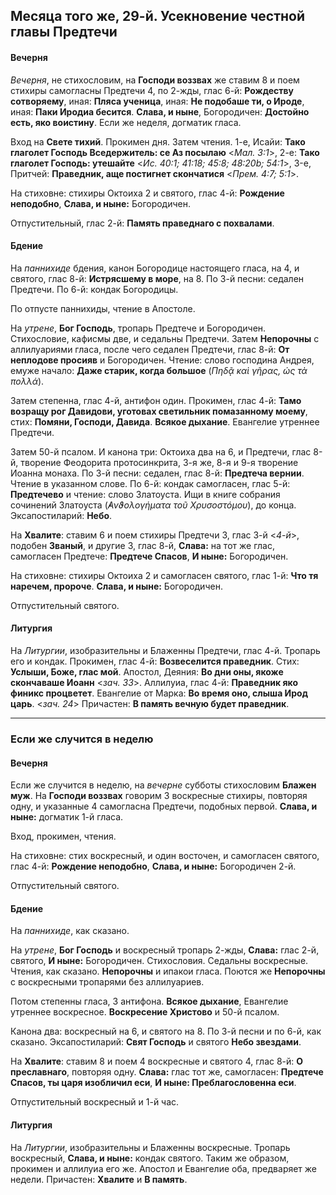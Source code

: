 
## Месяца того же, 29-й. Усекновение честной главы Предтечи

#### Вечерня

*Вечерня*, не стихословим, на **Господи воззвах** же ставим 8 и поем
стихиры самогласны Предтечи 4, по 2-жды, глас 6-й: **Рождеству сотворяему**, 
иная: **Пляса ученица**, иная: **Не подобаше ти, о Ироде**, иная: 
**Паки Иродиа бесится**. **Слава, и ныне**, Богородичен: **Достойно есть, 
яко воистину**. Если же неделя, догматик гласа.
 
Вход на **Свете тихий**. Прокимен дня. Затем чтения. 
1-е, Исайи: **Тако глаголет Господь Вседержитель: се Аз посылаю** <*Мал. 3:1*>, 
2-е: **Тако глаголет Господь: утешайте** <*Ис. 40:1; 41:18; 45:8; 48:20b; 54:1*>,
3-е, Притчей: **Праведник, аще постигнет скончатися** <*Прем. 4:7; 5:1*>. 

На стиховне: стихиры Октоиха 2 и святого, глас 4-й: **Рождение неподобно**, 
**Слава, и ныне:** Богородичен.

Отпустительный, глас 2-й: **Память праведнаго с похвалами**.

#### Бдение

На *паннихиде* бдения, канон Богородице настоящего гласа, на 4, 
и святого, глас 8-й: **Истрясшему в море**, на 8. 
По 3-й песни: седален Предтечи. 
По 6-й: кондак Богородицы. 

По отпусте паннихиды, чтение в Апостоле.

На *утрене*, **Бог Господь**, тропарь Предтече и Богородичен. 
Стихословие, кафисмы две, и седальны Предтечи. 
Затем **Непорочны** с аллилуариями гласа, после чего седален Предтечи, глас 8-й: **От 
неплодове просияв** и Богородичен. Чтение: слово господина Андрея, 
емуже начало: **Даже старик, когда большое** (*Πηδᾷ καὶ γῆρας, ὡς 
τὰ πολλά*). 

Затем степенна, глас 4-й, антифон один. Прокимен, глас 4-й: 
**Тамо возращу рог Давидови, уготовах светильник помазанному моему**, 
стих: **Помяни, Господи, Давида**. **Всякое дыхание**. Евангелие 
утреннее Предтечи. 

Затем 50-й псалом. И канона три: Октоиха два на 6, и Предтечи, глас 8-й, 
творение Феодорита протосинкрита, 3-я же, 8-я и 9-я творение Иоанна монаха. 
По 3-й песни: седален, глас 8-й: **Предтеча вернии**. Чтение в указанном слове. 
По 6-й: кондак самогласен, глас 5-й: **Предтечево** и чтение: слово Златоуста. 
Ищи в книге собрания сочинений Златоуста (*̓Ανϑολογήματα τοῦ Χρυσοστόμου*), до конца.
Эксапостиларий: **Небо**.

На **Хвалите**: ставим 6 и поем стихиры Предтечи 3, глас 3-й <*4-й*>, подобен 
**Званый**, и другие 3, глас 8-й, **Слава:** на тот же глас, самогласен 
Предтече: **Предтече Спасов**, **И ныне:** Богородичен.

На стиховне: стихиры Октоиха 2 и самогласен святого, глас 1-й: **Что тя 
наречем, пророче**. **Слава, и ныне:** Богородичен. 

Отпустительный святого.  

#### Литургия

На *Литургии*, изобразительны и Блаженны Предтечи, глас 4-й. Тропарь его и кондак. 
Прокимен, глас 4-й: **Возвеселится праведник**. Стих: **Услыши, Боже, глас мой**. 
Апостол, Деяния: **Во дни оны, якоже скончаваше Иоанн** <*зач. 33*>. 
Аллилуиа, глас 4-й: **Праведник яко финикс процветет**. 
Евангелие от Марка: **Во время оно, слыша Ирод царь**. <*зач. 24*>
Причастен: **В память вечную будет праведник**.

---

### Если же случится в неделю

#### Вечерня

Если же случится в неделю, на *вечерне* субботы стихословим **Блажен муж**. 
На **Господи воззвах** говорим 3 воскресные стихиры, повторяя одну, и 
указанные 4 самогласна Предтечи, подобных первой. **Слава, и ныне:** 
догматик 1-й гласа.

Вход, прокимен, чтения.

На стиховне: стих воскресный, и один восточен, и самогласен святого, 
глас 4-й: **Рождение неподобно**, **Слава, и ныне:** Богородичен 2-й. 

Отпустительный святого.

#### Бдение

На *паннихиде*, как сказано.

На *утрене*, **Бог Господь** и воскресный тропарь 2-жды, **Слава:** глас 2-й, святого, **И ныне:** Богородичен. 
Стихословия. Седальны воскресные. Чтения, как сказано. 
**Непорочны** и ипакои гласа. Поются же **Непорочны** с воскресными тропарями без аллилуариев. 

Потом степенны гласа, 3 антифона. **Всякое дыхание**, Евангелие утреннее воскресное. 
**Воскресение Христово** и 50-й псалом. 

Канона два: воскресный на 6, и святого на 8. 
По 3-й песни и по 6-й, как сказано. 
Эксапостиларий: **Свят Господь** и святого **Небо звездами**. 

На **Хвалите**: ставим 8 и поем 4 воскресные и святого 4, 
глас 8-й: **О преславнаго**, повторяя одну. **Слава:** 
глас тот же, самогласен: **Предтече Спасов, ты царя 
изобличил еси**, **И ныне: Преблагословенна еси**. 

Отпустительный воскресный и 1-й час.

#### Литургия

На *Литургии*, изобразительны и Блаженны воскресные. 
Тропарь воскресный, **Слава, и ныне:** кондак святого. 
Таким же образом, прокимен и аллилуиа его же. 
Апостол и Евангелие оба, предваряет же недели. 
Причастен: **Хвалите** и **В память**.
